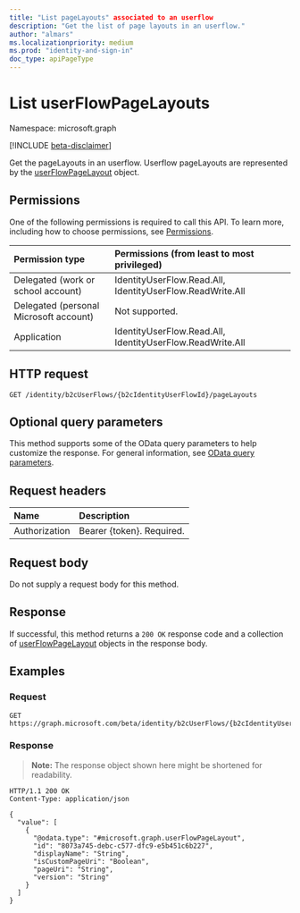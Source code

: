 ```yaml
---
title: "List pageLayouts" associated to an userflow
description: "Get the list of page layouts in an userflow."
author: "almars"
ms.localizationpriority: medium
ms.prod: "identity-and-sign-in"
doc_type: apiPageType
---
```


# List userFlowPageLayouts
Namespace: microsoft.graph

[!INCLUDE [beta-disclaimer](../../includes/beta-disclaimer.md)]

Get the pageLayouts in an userflow. Userflow pageLayouts are represented by the [userFlowPageLayout](../resources/userflowpagelayout.md) object.

## Permissions
One of the following permissions is required to call this API. To learn more, including how to choose permissions, see [Permissions](/graph/permissions-reference).

|Permission type|Permissions (from least to most privileged)|
|:---|:---|
|Delegated (work or school account)|IdentityUserFlow.Read.All, IdentityUserFlow.ReadWrite.All|
|Delegated (personal Microsoft account)|Not supported.|
|Application|IdentityUserFlow.Read.All, IdentityUserFlow.ReadWrite.All|

## HTTP request

<!-- {
  "blockType": "ignored"
}
-->
``` http
GET /identity/b2cUserFlows/{b2cIdentityUserFlowId}/pageLayouts
```

## Optional query parameters
This method supports some of the OData query parameters to help customize the response. For general information, see [OData query parameters](/graph/query-parameters).

## Request headers
|Name|Description|
|:---|:---|
|Authorization|Bearer {token}. Required.|

## Request body
Do not supply a request body for this method.

## Response

If successful, this method returns a `200 OK` response code and a collection of [userFlowPageLayout](../resources/userflowpagelayout.md) objects in the response body.

## Examples

### Request
<!-- {
  "blockType": "request",
  "name": "list_userflowpagelayout"
}
-->
``` http
GET https://graph.microsoft.com/beta/identity/b2cUserFlows/{b2cIdentityUserFlowId}/pageLayouts
```


### Response
>**Note:** The response object shown here might be shortened for readability.
<!-- {
  "blockType": "response",
  "truncated": true,
  "@odata.type": "Collection(microsoft.graph.userFlowPageLayout)"
}
-->
``` http
HTTP/1.1 200 OK
Content-Type: application/json

{
  "value": [
    {
      "@odata.type": "#microsoft.graph.userFlowPageLayout",
      "id": "8073a745-debc-c577-dfc9-e5b451c6b227",
      "displayName": "String",
      "isCustomPageUri": "Boolean",
      "pageUri": "String",
      "version": "String"
    }
  ]
}
```

